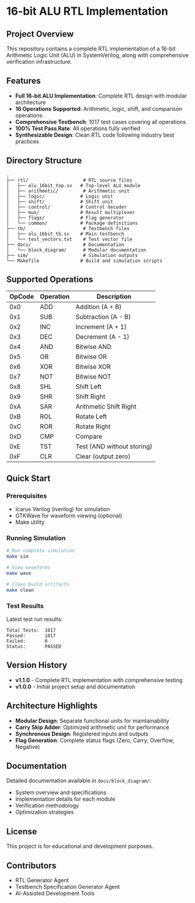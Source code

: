 # 16-bit ALU RTL Implementation

## Project Overview
This repository contains a complete RTL implementation of a 16-bit Arithmetic Logic Unit (ALU) in SystemVerilog, along with comprehensive verification infrastructure.

## Features
- **Full 16-bit ALU Implementation**: Complete RTL design with modular architecture
- **16 Operations Supported**: Arithmetic, logic, shift, and comparison operations
- **Comprehensive Testbench**: 1017 test cases covering all operations
- **100% Test Pass Rate**: All operations fully verified
- **Synthesizable Design**: Clean RTL code following industry best practices

## Directory Structure
```
.
├── rtl/                    # RTL source files
│   ├── alu_16bit_top.sv   # Top-level ALU module
│   ├── arithmetic/         # Arithmetic unit
│   ├── logic/             # Logic unit
│   ├── shift/             # Shift unit
│   ├── control/           # Control decoder
│   ├── mux/               # Result multiplexer
│   ├── flags/             # Flag generator
│   └── common/            # Package definitions
├── tb/                     # Testbench files
│   ├── alu_16bit_tb.sv    # Main testbench
│   └── test_vectors.txt    # Test vector file
├── docs/                   # Documentation
│   └── block_diagram/      # Modular documentation
├── sim/                    # Simulation outputs
└── Makefile               # Build and simulation scripts
```

## Supported Operations
| OpCode | Operation | Description |
|--------|-----------|-------------|
| 0x0 | ADD | Addition (A + B) |
| 0x1 | SUB | Subtraction (A - B) |
| 0x2 | INC | Increment (A + 1) |
| 0x3 | DEC | Decrement (A - 1) |
| 0x4 | AND | Bitwise AND |
| 0x5 | OR | Bitwise OR |
| 0x6 | XOR | Bitwise XOR |
| 0x7 | NOT | Bitwise NOT |
| 0x8 | SHL | Shift Left |
| 0x9 | SHR | Shift Right |
| 0xA | SAR | Arithmetic Shift Right |
| 0xB | ROL | Rotate Left |
| 0xC | ROR | Rotate Right |
| 0xD | CMP | Compare |
| 0xE | TST | Test (AND without storing) |
| 0xF | CLR | Clear (output zero) |

## Quick Start

### Prerequisites
- Icarus Verilog (iverilog) for simulation
- GTKWave for waveform viewing (optional)
- Make utility

### Running Simulation
```bash
# Run complete simulation
make sim

# View waveforms
make wave

# Clean build artifacts
make clean
```

### Test Results
Latest test run results:
```
Total Tests:  1017
Passed:       1017
Failed:       0
Status:       PASSED
```

## Version History
- **v1.1.0** - Complete RTL implementation with comprehensive testing
- **v1.0.0** - Initial project setup and documentation

## Architecture Highlights
- **Modular Design**: Separate functional units for maintainability
- **Carry Skip Adder**: Optimized arithmetic unit for performance
- **Synchronous Design**: Registered inputs and outputs
- **Flag Generation**: Complete status flags (Zero, Carry, Overflow, Negative)

## Documentation
Detailed documentation available in `docs/block_diagram/`:
- System overview and specifications
- Implementation details for each module
- Verification methodology
- Optimization strategies

## License
This project is for educational and development purposes.

## Contributors
- RTL Generator Agent
- Testbench Specification Generator Agent
- AI-Assisted Development Tools